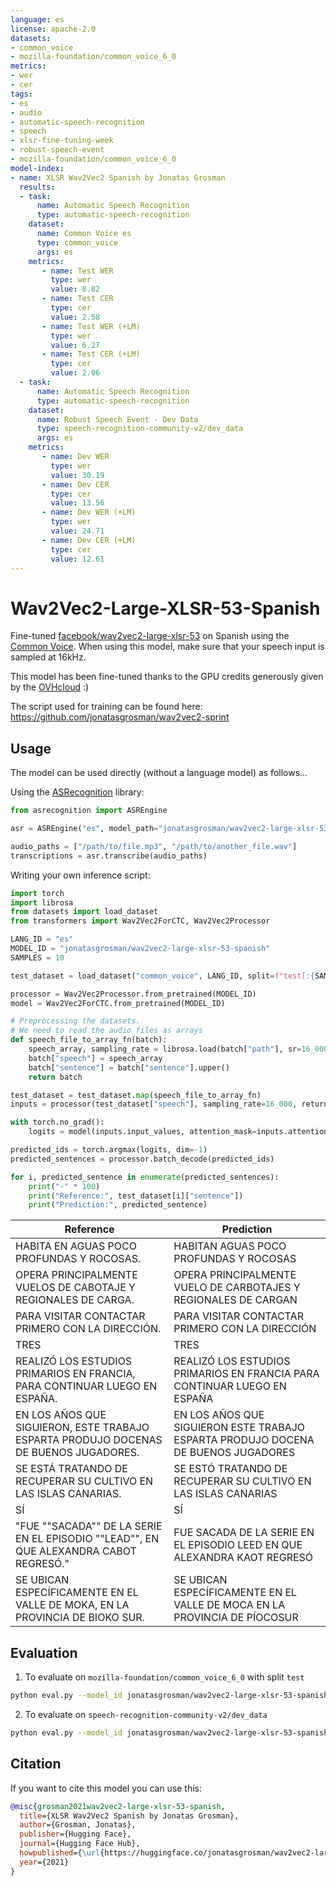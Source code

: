 ```yaml
---
language: es
license: apache-2.0
datasets:
- common_voice
- mozilla-foundation/common_voice_6_0
metrics:
- wer
- cer
tags:
- es
- audio
- automatic-speech-recognition
- speech
- xlsr-fine-tuning-week
- robust-speech-event
- mozilla-foundation/common_voice_6_0
model-index:
- name: XLSR Wav2Vec2 Spanish by Jonatas Grosman
  results:
  - task: 
      name: Automatic Speech Recognition 
      type: automatic-speech-recognition
    dataset:
      name: Common Voice es
      type: common_voice
      args: es
    metrics:
       - name: Test WER
         type: wer
         value: 8.82
       - name: Test CER
         type: cer
         value: 2.58
       - name: Test WER (+LM)
         type: wer
         value: 6.27
       - name: Test CER (+LM)
         type: cer
         value: 2.06
  - task: 
      name: Automatic Speech Recognition
      type: automatic-speech-recognition
    dataset:
      name: Robust Speech Event - Dev Data
      type: speech-recognition-community-v2/dev_data
      args: es
    metrics:
       - name: Dev WER
         type: wer
         value: 30.19
       - name: Dev CER
         type: cer
         value: 13.56
       - name: Dev WER (+LM)
         type: wer
         value: 24.71
       - name: Dev CER (+LM)
         type: cer
         value: 12.61
---
```


# Wav2Vec2-Large-XLSR-53-Spanish

Fine-tuned [facebook/wav2vec2-large-xlsr-53](https://huggingface.co/facebook/wav2vec2-large-xlsr-53) on Spanish using the [Common Voice](https://huggingface.co/datasets/common_voice).
When using this model, make sure that your speech input is sampled at 16kHz.

This model has been fine-tuned thanks to the GPU credits generously given by the [OVHcloud](https://www.ovhcloud.com/en/public-cloud/ai-training/) :)

The script used for training can be found here: https://github.com/jonatasgrosman/wav2vec2-sprint

## Usage

The model can be used directly (without a language model) as follows...

Using the [ASRecognition](https://github.com/jonatasgrosman/asrecognition) library:

```python
from asrecognition import ASREngine

asr = ASREngine("es", model_path="jonatasgrosman/wav2vec2-large-xlsr-53-spanish")

audio_paths = ["/path/to/file.mp3", "/path/to/another_file.wav"]
transcriptions = asr.transcribe(audio_paths)
```

Writing your own inference script:

```python
import torch
import librosa
from datasets import load_dataset
from transformers import Wav2Vec2ForCTC, Wav2Vec2Processor

LANG_ID = "es"
MODEL_ID = "jonatasgrosman/wav2vec2-large-xlsr-53-spanish"
SAMPLES = 10

test_dataset = load_dataset("common_voice", LANG_ID, split=f"test[:{SAMPLES}]")

processor = Wav2Vec2Processor.from_pretrained(MODEL_ID)
model = Wav2Vec2ForCTC.from_pretrained(MODEL_ID)

# Preprocessing the datasets.
# We need to read the audio files as arrays
def speech_file_to_array_fn(batch):
    speech_array, sampling_rate = librosa.load(batch["path"], sr=16_000)
    batch["speech"] = speech_array
    batch["sentence"] = batch["sentence"].upper()
    return batch

test_dataset = test_dataset.map(speech_file_to_array_fn)
inputs = processor(test_dataset["speech"], sampling_rate=16_000, return_tensors="pt", padding=True)

with torch.no_grad():
    logits = model(inputs.input_values, attention_mask=inputs.attention_mask).logits

predicted_ids = torch.argmax(logits, dim=-1)
predicted_sentences = processor.batch_decode(predicted_ids)

for i, predicted_sentence in enumerate(predicted_sentences):
    print("-" * 100)
    print("Reference:", test_dataset[i]["sentence"])
    print("Prediction:", predicted_sentence)
```

| Reference  | Prediction |
| ------------- | ------------- |
| HABITA EN AGUAS POCO PROFUNDAS Y ROCOSAS. | HABITAN AGUAS POCO PROFUNDAS Y ROCOSAS |
| OPERA PRINCIPALMENTE VUELOS DE CABOTAJE Y REGIONALES DE CARGA. | OPERA PRINCIPALMENTE VUELO DE CARBOTAJES Y REGIONALES DE CARGAN |
| PARA VISITAR CONTACTAR PRIMERO CON LA DIRECCIÓN. | PARA VISITAR CONTACTAR PRIMERO CON LA DIRECCIÓN |
| TRES | TRES |
| REALIZÓ LOS ESTUDIOS PRIMARIOS EN FRANCIA, PARA CONTINUAR LUEGO EN ESPAÑA. | REALIZÓ LOS ESTUDIOS PRIMARIOS EN FRANCIA PARA CONTINUAR LUEGO EN ESPAÑA |
| EN LOS AÑOS QUE SIGUIERON, ESTE TRABAJO ESPARTA PRODUJO DOCENAS DE BUENOS JUGADORES. | EN LOS AÑOS QUE SIGUIERON ESTE TRABAJO ESPARTA PRODUJO DOCENA DE BUENOS JUGADORES |
| SE ESTÁ TRATANDO DE RECUPERAR SU CULTIVO EN LAS ISLAS CANARIAS. | SE ESTÓ TRATANDO DE RECUPERAR SU CULTIVO EN LAS ISLAS CANARIAS |
| SÍ | SÍ |
| "FUE ""SACADA"" DE LA SERIE EN EL EPISODIO ""LEAD"", EN QUE ALEXANDRA CABOT REGRESÓ." | FUE SACADA DE LA SERIE EN EL EPISODIO LEED EN QUE ALEXANDRA KAOT REGRESÓ |
| SE UBICAN ESPECÍFICAMENTE EN EL VALLE DE MOKA, EN LA PROVINCIA DE BIOKO SUR. | SE UBICAN ESPECÍFICAMENTE EN EL VALLE DE MOCA EN LA PROVINCIA DE PÍOCOSUR |

## Evaluation

1. To evaluate on `mozilla-foundation/common_voice_6_0` with split `test`

```bash
python eval.py --model_id jonatasgrosman/wav2vec2-large-xlsr-53-spanish --dataset mozilla-foundation/common_voice_6_0 --config es --split test
```

2. To evaluate on `speech-recognition-community-v2/dev_data`

```bash
python eval.py --model_id jonatasgrosman/wav2vec2-large-xlsr-53-spanish --dataset speech-recognition-community-v2/dev_data --config es --split validation --chunk_length_s 5.0 --stride_length_s 1.0
```

## Citation
If you want to cite this model you can use this:

```bibtex
@misc{grosman2021wav2vec2-large-xlsr-53-spanish,
  title={XLSR Wav2Vec2 Spanish by Jonatas Grosman},
  author={Grosman, Jonatas},
  publisher={Hugging Face},
  journal={Hugging Face Hub},
  howpublished={\url{https://huggingface.co/jonatasgrosman/wav2vec2-large-xlsr-53-spanish}},
  year={2021}
}
```